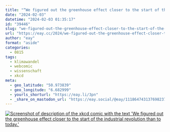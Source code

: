 ```yaml
---
title: "“We figured out the greenhouse effect closer to the start of the industrial revolution than to today.”"
date: "2024-02-03"
datetime: "2024-02-03 01:35:17"
id: "39446"
slug: "we-figured-out-the-greenhouse-effect-closer-to-the-start-of-the-industrial-revolution-than-to-today"
url: "https://eay.cc/2024/we-figured-out-the-greenhouse-effect-closer-to-the-start-of-the-industrial-revolution-than-to-today/"
author: "eay"
format: "aside"
categories:
  - 0815
tags:
  - klimawandel
  - webcomic
  - wissenschaft
  - xkcd
meta:
  - geo_latitude: "50.973839"
  - geo_longitude: "6.682999"
  - yourls_shorturl: "https://eay.li/3pn"
  - _share_on_mastodon_url: "https://eay.social/@eay/111864743137698237"
---
```


[![Screenshot of description of the xkcd comic with the text 'We figured out the greenhouse effect closer to the start of the industrial revolution than to today.'](https://eay.cc/uploads/2024/xkcd-greenhouse.png)](https://xkcd.com/2889/)
